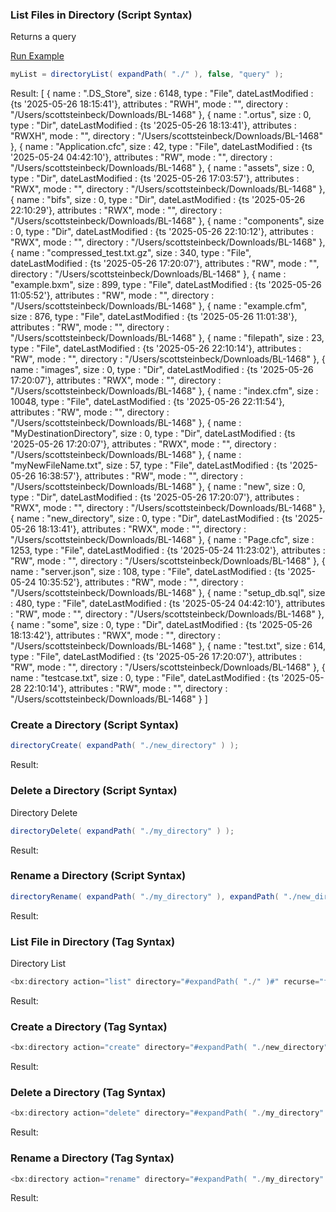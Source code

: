 ### List Files in Directory (Script Syntax)

Returns a query

<a href="https://try.boxlang.io/?code=eJzLrfTJLC5RsFVIySxKTS7JLwLzNRRSKwoS81ICEksyNBSU9PSVFDR1FNISc4pTdRSUCktTiyqBItZcAJ%2BQE6M%3D" target="_blank">Run Example</a>

```java
myList = directoryList( expandPath( "./" ), false, "query" );

```

Result: [
  {
  name : ".DS_Store",
  size : 6148,
  type : "File",
  dateLastModified : {ts '2025-05-26 18:15:41'},
  attributes : "RWH",
  mode : "",
  directory : "/Users/scottsteinbeck/Downloads/BL-1468"
},
  {
  name : ".ortus",
  size : 0,
  type : "Dir",
  dateLastModified : {ts '2025-05-26 18:13:41'},
  attributes : "RWXH",
  mode : "",
  directory : "/Users/scottsteinbeck/Downloads/BL-1468"
},
  {
  name : "Application.cfc",
  size : 42,
  type : "File",
  dateLastModified : {ts '2025-05-24 04:42:10'},
  attributes : "RW",
  mode : "",
  directory : "/Users/scottsteinbeck/Downloads/BL-1468"
},
  {
  name : "assets",
  size : 0,
  type : "Dir",
  dateLastModified : {ts '2025-05-26 17:03:57'},
  attributes : "RWX",
  mode : "",
  directory : "/Users/scottsteinbeck/Downloads/BL-1468"
},
  {
  name : "bifs",
  size : 0,
  type : "Dir",
  dateLastModified : {ts '2025-05-26 22:10:29'},
  attributes : "RWX",
  mode : "",
  directory : "/Users/scottsteinbeck/Downloads/BL-1468"
},
  {
  name : "components",
  size : 0,
  type : "Dir",
  dateLastModified : {ts '2025-05-26 22:10:12'},
  attributes : "RWX",
  mode : "",
  directory : "/Users/scottsteinbeck/Downloads/BL-1468"
},
  {
  name : "compressed_test.txt.gz",
  size : 340,
  type : "File",
  dateLastModified : {ts '2025-05-26 17:20:07'},
  attributes : "RW",
  mode : "",
  directory : "/Users/scottsteinbeck/Downloads/BL-1468"
},
  {
  name : "example.bxm",
  size : 899,
  type : "File",
  dateLastModified : {ts '2025-05-26 11:05:52'},
  attributes : "RW",
  mode : "",
  directory : "/Users/scottsteinbeck/Downloads/BL-1468"
},
  {
  name : "example.cfm",
  size : 876,
  type : "File",
  dateLastModified : {ts '2025-05-26 11:01:38'},
  attributes : "RW",
  mode : "",
  directory : "/Users/scottsteinbeck/Downloads/BL-1468"
},
  {
  name : "filepath",
  size : 23,
  type : "File",
  dateLastModified : {ts '2025-05-26 22:10:14'},
  attributes : "RW",
  mode : "",
  directory : "/Users/scottsteinbeck/Downloads/BL-1468"
},
  {
  name : "images",
  size : 0,
  type : "Dir",
  dateLastModified : {ts '2025-05-26 17:20:07'},
  attributes : "RWX",
  mode : "",
  directory : "/Users/scottsteinbeck/Downloads/BL-1468"
},
  {
  name : "index.cfm",
  size : 10048,
  type : "File",
  dateLastModified : {ts '2025-05-26 22:11:54'},
  attributes : "RW",
  mode : "",
  directory : "/Users/scottsteinbeck/Downloads/BL-1468"
},
  {
  name : "MyDestinationDirectory",
  size : 0,
  type : "Dir",
  dateLastModified : {ts '2025-05-26 17:20:07'},
  attributes : "RWX",
  mode : "",
  directory : "/Users/scottsteinbeck/Downloads/BL-1468"
},
  {
  name : "myNewFileName.txt",
  size : 57,
  type : "File",
  dateLastModified : {ts '2025-05-26 16:38:57'},
  attributes : "RW",
  mode : "",
  directory : "/Users/scottsteinbeck/Downloads/BL-1468"
},
  {
  name : "new",
  size : 0,
  type : "Dir",
  dateLastModified : {ts '2025-05-26 17:20:07'},
  attributes : "RWX",
  mode : "",
  directory : "/Users/scottsteinbeck/Downloads/BL-1468"
},
  {
  name : "new_directory",
  size : 0,
  type : "Dir",
  dateLastModified : {ts '2025-05-26 18:13:41'},
  attributes : "RWX",
  mode : "",
  directory : "/Users/scottsteinbeck/Downloads/BL-1468"
},
  {
  name : "Page.cfc",
  size : 1253,
  type : "File",
  dateLastModified : {ts '2025-05-24 11:23:02'},
  attributes : "RW",
  mode : "",
  directory : "/Users/scottsteinbeck/Downloads/BL-1468"
},
  {
  name : "server.json",
  size : 108,
  type : "File",
  dateLastModified : {ts '2025-05-24 10:35:52'},
  attributes : "RW",
  mode : "",
  directory : "/Users/scottsteinbeck/Downloads/BL-1468"
},
  {
  name : "setup_db.sql",
  size : 480,
  type : "File",
  dateLastModified : {ts '2025-05-24 04:42:10'},
  attributes : "RW",
  mode : "",
  directory : "/Users/scottsteinbeck/Downloads/BL-1468"
},
  {
  name : "some",
  size : 0,
  type : "Dir",
  dateLastModified : {ts '2025-05-26 18:13:42'},
  attributes : "RWX",
  mode : "",
  directory : "/Users/scottsteinbeck/Downloads/BL-1468"
},
  {
  name : "test.txt",
  size : 614,
  type : "File",
  dateLastModified : {ts '2025-05-26 17:20:07'},
  attributes : "RW",
  mode : "",
  directory : "/Users/scottsteinbeck/Downloads/BL-1468"
},
  {
  name : "testcase.txt",
  size : 0,
  type : "File",
  dateLastModified : {ts '2025-05-28 22:10:14'},
  attributes : "RW",
  mode : "",
  directory : "/Users/scottsteinbeck/Downloads/BL-1468"
}
]

### Create a Directory (Script Syntax)




```java
directoryCreate( expandPath( "./new_directory" ) );

```

Result: 

### Delete a Directory (Script Syntax)

Directory Delete


```java
directoryDelete( expandPath( "./my_directory" ) );

```

Result: 

### Rename a Directory (Script Syntax)




```java
directoryRename( expandPath( "./my_directory" ), expandPath( "./new_directory" ) );

```

Result: 

### List File in Directory (Tag Syntax)

Directory List


```java
<bx:directory action="list" directory="#expandPath( "./" )#" recurse="false" name="myList">
```

Result: 

### Create a Directory (Tag Syntax)




```java
<bx:directory action="create" directory="#expandPath( "./new_directory" )#">
```

Result: 

### Delete a Directory (Tag Syntax)




```java
<bx:directory action="delete" directory="#expandPath( "./my_directory" )#">
```

Result: 

### Rename a Directory (Tag Syntax)




```java
<bx:directory action="rename" directory="#expandPath( "./my_directory" )#" newdirectory="#expandPath( "./new_directory" )#">
```

Result: 

